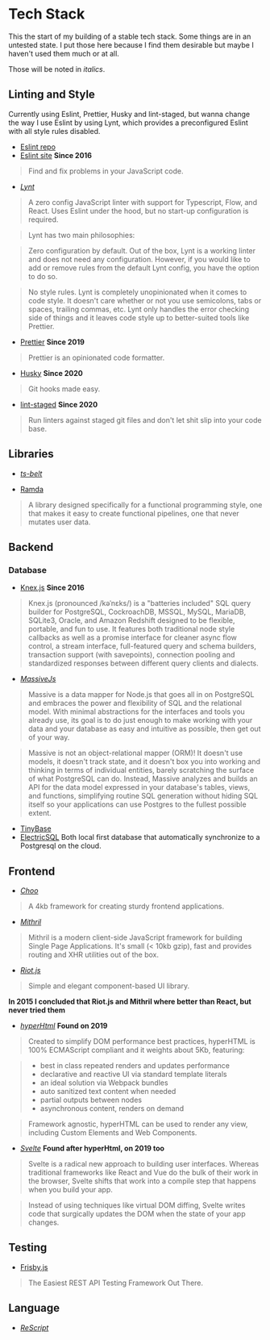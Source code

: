# Tech Stack

This the start of my building of a stable tech stack. Some things are in an
untested state. I put those here because I find them desirable but maybe I
haven't used them much or at all.

Those will be noted in *italics*.

## Linting and Style

Currently using Eslint, Prettier, Husky and lint-staged, but wanna change the
way I use Eslint by using Lynt, which provides a preconfigured Eslint with all
style rules disabled.


- [Eslint repo](https://github.com/eslint/eslint)
- [Eslint site](https://eslint.org/)
  **Since 2016**

> Find and fix problems in your JavaScript code.

- [*Lynt*](https://github.com/saadq/lynt)

> A zero config JavaScript linter with support for Typescript, Flow, and React.
> Uses Eslint under the hood, but no start-up configuration is required.

> Lynt has two main philosophies:

> Zero configuration by default. Out of the box, Lynt is a working linter and
> does not need any configuration. However, if you would like to add or remove
> rules from the default Lynt config, you have the option to do so.

> No style rules. Lynt is completely unopinionated when it comes to code style.
> It doesn't care whether or not you use semicolons, tabs or spaces, trailing
> commas, etc. Lynt only handles the error checking side of things and it leaves
> code style up to better-suited tools like Prettier.

- [Prettier](https://github.com/prettier/prettier)
  **Since 2019**

> Prettier is an opinionated code formatter.

- [Husky](https://github.com/typicode/husky)
  **Since 2020**

> Git hooks made easy.

- [lint-staged](https://github.com/okonet/lint-staged)
  **Since 2020**

> Run linters against staged git files and don't let shit slip into your code
> base.


## Libraries

- [*ts-belt*](https://mobily.github.io/ts-belt/docs/)

- [Ramda](https://ramdajs.com/)

> A library designed specifically for a functional programming style, one that
> makes it easy to create functional pipelines, one that never mutates user
> data.

## Backend

### Database

- [Knex.js](https://knexjs.org/)
  **Since 2016**

> Knex.js (pronounced /kəˈnɛks/) is a "batteries included" SQL query builder for
> PostgreSQL, CockroachDB, MSSQL, MySQL, MariaDB, SQLite3, Oracle, and Amazon
> Redshift designed to be flexible, portable, and fun to use. It features both
> traditional node style callbacks as well as a promise interface for cleaner
> async flow control, a stream interface, full-featured query and schema
> builders, transaction support (with savepoints), connection pooling and
> standardized responses between different query clients and dialects.

- [*MassiveJs*](https://massivejs.org/)

> Massive is a data mapper for Node.js that goes all in on PostgreSQL and
> embraces the power and flexibility of SQL and the relational model. With
> minimal abstractions for the interfaces and tools you already use, its goal
> is to do just enough to make working with your data and your database as easy
> and intuitive as possible, then get out of your way.

> Massive is not an object-relational mapper (ORM)! It doesn't use models, it
> doesn't track state, and it doesn't box you into working and thinking in terms
> of individual entities, barely scratching the surface of what PostgreSQL can
> do. Instead, Massive analyzes and builds an API for the data model expressed
> in your database's tables, views, and functions, simplifying routine SQL
> generation without hiding SQL itself so your applications can use Postgres to
> the fullest possible extent.

- [TinyBase](https://tinybase.org/)
- [ElectricSQL](https://electric-sql.com/)
  Both local first database that automatically synchronize to a Postgresql on the cloud.

## Frontend

- [*Choo*](https://www.choo.io/)

> A 4kb framework for creating sturdy frontend applications.

- [*Mithril*](https://mithril.js.org/)

> Mithril is a modern client-side JavaScript framework for building Single Page
> Applications. It's small (< 10kb gzip), fast and provides routing and XHR
> utilities out of the box.

- [*Riot.js*](https://riot.js.org/)

> Simple and elegant component-based UI library.

**In 2015 I concluded that Riot.js and Mithril where better than React, but
never tried them**

- [*hyperHtml*](https://viperhtml.js.org/)
  **Found on 2019**

> Created to simplify DOM performance best practices, hyperHTML is 100%
> ECMAScript compliant and it weights about 5Kb, featuring:

> - best in class repeated renders and updates performance
> - declarative and reactive UI via standard template literals
> - an ideal solution via Webpack bundles
> - auto sanitized text content when needed
> - partial outputs between nodes
> - asynchronous content, renders on demand

> Framework agnostic, hyperHTML can be used to render any view, including Custom
> Elements and Web Components.

- [*Svelte*](https://svelte.dev/)
  **Found after hyperHtml, on 2019 too**
> Svelte is a radical new approach to building user interfaces. Whereas
> traditional frameworks like React and Vue do the bulk of their work in the
> browser, Svelte shifts that work into a compile step that happens when you
> build your app.

> Instead of using techniques like virtual DOM diffing, Svelte writes code that
> surgically updates the DOM when the state of your app changes.

## Testing

- [Frisby.js](https://docs.frisbyjs.com/)

> The Easiest REST API Testing Framework Out There.


## Language

- [*ReScript*](https://rescript-lang.org/)
